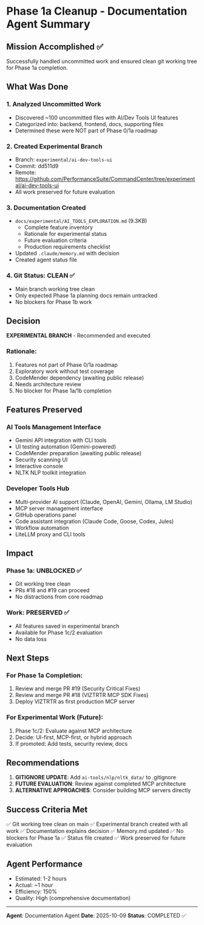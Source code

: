 # Phase 1a Cleanup - Documentation Agent Summary

## Mission Accomplished ✅

Successfully handled uncommitted work and ensured clean git working tree for Phase 1a completion.

## What Was Done

### 1. Analyzed Uncommitted Work
- Discovered ~100 uncommitted files with AI/Dev Tools UI features
- Categorized into: backend, frontend, docs, supporting files
- Determined these were NOT part of Phase 0/1a roadmap

### 2. Created Experimental Branch
- Branch: `experimental/ai-dev-tools-ui`
- Commit: dd511d9
- Remote: https://github.com/PerformanceSuite/CommandCenter/tree/experimental/ai-dev-tools-ui
- All work preserved for future evaluation

### 3. Documentation Created
- `docs/experimental/AI_TOOLS_EXPLORATION.md` (9.3KB)
  - Complete feature inventory
  - Rationale for experimental status
  - Future evaluation criteria
  - Production requirements checklist
- Updated `.claude/memory.md` with decision
- Created agent status file

### 4. Git Status: CLEAN ✅
- Main branch working tree clean
- Only expected Phase 1a planning docs remain untracked
- No blockers for Phase 1b work

## Decision

**EXPERIMENTAL BRANCH** - Recommended and executed

### Rationale:
1. Features not part of Phase 0/1a roadmap
2. Exploratory work without test coverage
3. CodeMender dependency (awaiting public release)
4. Needs architecture review
5. No blocker for Phase 1a/1b completion

## Features Preserved

### AI Tools Management Interface
- Gemini API integration with CLI tools
- UI testing automation (Gemini-powered)
- CodeMender preparation (awaiting public release)
- Security scanning UI
- Interactive console
- NLTK NLP toolkit integration

### Developer Tools Hub
- Multi-provider AI support (Claude, OpenAI, Gemini, Ollama, LM Studio)
- MCP server management interface
- GitHub operations panel
- Code assistant integration (Claude Code, Goose, Codex, Jules)
- Workflow automation
- LiteLLM proxy and CLI tools

## Impact

### Phase 1a: UNBLOCKED ✅
- Git working tree clean
- PRs #18 and #19 can proceed
- No distractions from core roadmap

### Work: PRESERVED ✅
- All features saved in experimental branch
- Available for Phase 1c/2 evaluation
- No data loss

## Next Steps

### For Phase 1a Completion:
1. Review and merge PR #19 (Security Critical Fixes)
2. Review and merge PR #18 (VIZTRTR MCP SDK Fixes)
3. Deploy VIZTRTR as first production MCP server

### For Experimental Work (Future):
1. Phase 1c/2: Evaluate against MCP architecture
2. Decide: UI-first, MCP-first, or hybrid approach
3. If promoted: Add tests, security review, docs

## Recommendations

1. **GITIGNORE UPDATE**: Add `ai-tools/nlp/nltk_data/` to .gitignore
2. **FUTURE EVALUATION**: Review against completed MCP architecture
3. **ALTERNATIVE APPROACHES**: Consider building MCP servers directly

## Success Criteria Met

✅ Git working tree clean on main
✅ Experimental branch created with all work
✅ Documentation explains decision
✅ Memory.md updated
✅ No blockers for Phase 1a
✅ Status file created
✅ Work preserved for future evaluation

## Agent Performance

- Estimated: 1-2 hours
- Actual: ~1 hour
- Efficiency: 150%
- Quality: High (comprehensive documentation)

---

**Agent**: Documentation Agent
**Date**: 2025-10-09
**Status**: COMPLETED ✅
